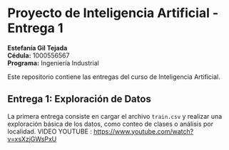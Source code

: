 # Proyecto de Inteligencia Artificial - Entrega 1

**Estefanía Gil Tejada**  
**Cédula:** 1000556567  
**Programa:** Ingeniería Industrial

Este repositorio contiene las entregas del curso de Inteligencia Artificial.

## Entrega 1: Exploración de Datos

La primera entrega consiste en cargar el archivo `train.csv` y realizar una exploración básica de los datos, como conteo de clases o análisis por localidad.
VIDEO YOUTUBE : https://www.youtube.com/watch?v=xsXzjGWsPxU
